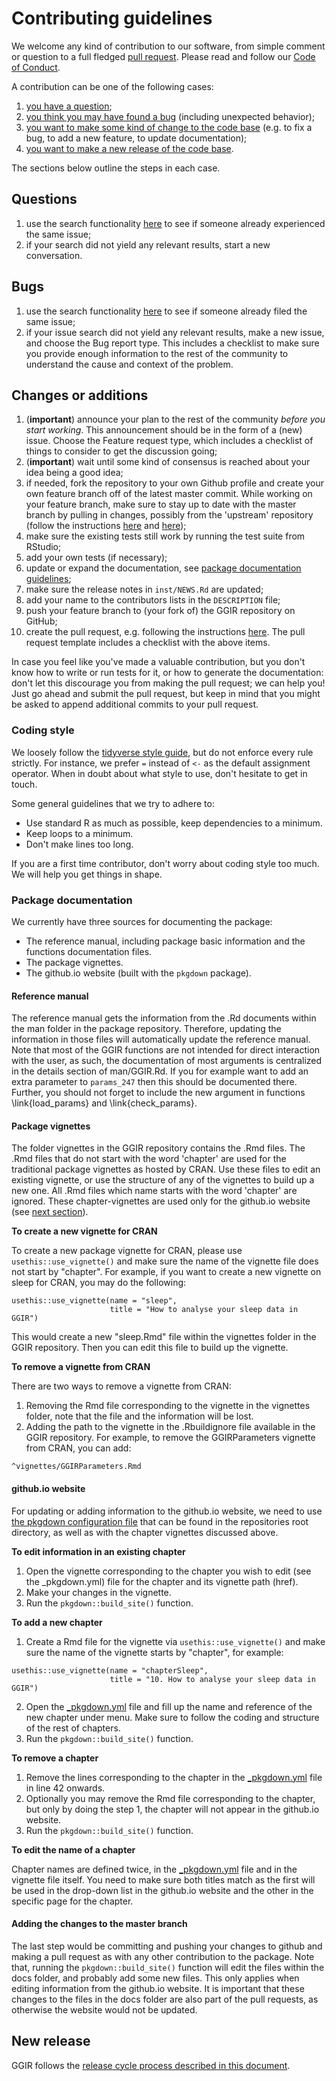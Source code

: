 # Contributing guidelines

We welcome any kind of contribution to our software, from simple comment or question to a full fledged [pull request](https://help.github.com/articles/about-pull-requests/). Please read and follow our [Code of Conduct](CODE_OF_CONDUCT.md).

A contribution can be one of the following cases:

1. [you have a question](#questions);
2. [you think you may have found a bug](#bugs) (including unexpected behavior);
3. [you want to make some kind of change to the code base](#changes-or-additions) (e.g. to fix a bug, to add a new feature, to update documentation);
4. [you want to make a new release of the code base](#new-release).

The sections below outline the steps in each case.

## Questions

1. use the search functionality [here](https://groups.google.com/g/RpackageGGIR) to see if someone already experienced the same issue;
2. if your search did not yield any relevant results, start a new conversation.

## Bugs

1. use the search functionality [here](https://github.com/wadpac/GGIR/issues) to see if someone already filed the same issue;
2. if your issue search did not yield any relevant results, make a new issue, and choose the Bug report type. This includes a checklist to make sure you provide enough information to the rest of the community to understand the cause and context of the problem.

## Changes or additions

1. (**important**) announce your plan to the rest of the community *before you start working*. This announcement should be in the form of a (new) issue. Choose the Feature request type, which includes a checklist of things to consider to get the discussion going;
2. (**important**) wait until some kind of consensus is reached about your idea being a good idea;
3. if needed, fork the repository to your own Github profile and create your own feature branch off of the latest master commit. While working on your feature branch, make sure to stay up to date with the master branch by pulling in changes, possibly from the 'upstream' repository (follow the instructions [here](https://help.github.com/articles/configuring-a-remote-for-a-fork/) and [here](https://help.github.com/articles/syncing-a-fork/));
4. make sure the existing tests still work by running the test suite from RStudio;
5. add your own tests (if necessary);
6. update or expand the documentation, see [package documentation guidelines](#package-documentation);
7. make sure the release notes in `inst/NEWS.Rd` are updated;
8. add your name to the contributors lists in the `DESCRIPTION` file;
9. push your feature branch to (your fork of) the GGIR repository on GitHub;
10. create the pull request, e.g. following the instructions [here](https://help.github.com/articles/creating-a-pull-request/). The pull request template includes a checklist with the above items.

In case you feel like you've made a valuable contribution, but you don't know how to write or run tests for it, or how to generate the documentation: don't let this discourage you from making the pull request; we can help you! Just go ahead and submit the pull request, but keep in mind that you might be asked to append additional commits to your pull request.

### Coding style

We loosely follow the [tidyverse style guide](https://style.tidyverse.org/), but do not enforce every rule strictly.
For instance, we prefer `=` instead of `<-` as the default assignment operator.
When in doubt about what style to use, don't hesitate to get in touch.

Some general guidelines that we try to adhere to:

- Use standard R as much as possible, keep dependencies to a minimum.
- Keep loops to a minimum.
- Don't make lines too long.

If you are a first time contributor, don't worry about coding style too much.
We will help you get things in shape.

### Package documentation

We currently have three sources for documenting the package:

- The reference manual, including package basic information and the functions documentation files.
- The package vignettes.
- The github.io website (built with the `pkgdown` package).

#### Reference manual

The reference manual gets the information from the .Rd documents within the man
folder in the package repository. Therefore, updating the information in those
files will automatically update the reference manual. Note that most of the GGIR
functions are not intended for direct interaction with the user, as such, the
documentation of most arguments is centralized in the details section of man/GGIR.Rd. 
If you for example want to add an extra parameter to `params_247` then this should
be documented there. Further, you should not forget to include the new argument in
functions \link{load_params} and \link{check_params}.

#### Package vignettes

The folder vignettes in the GGIR repository contains the .Rmd files. The .Rmd files
that do not start with the word 'chapter' are used for the traditional package vignettes
as hosted by CRAN. Use these files to edit an existing vignette, or use the structure
of any of the vignettes to build up a new one. All .Rmd files which name 
starts with the word 'chapter' are ignored. These chapter-vignettes are used only for
the github.io website (see [next section](#github.io-website)).

**To create a new vignette for CRAN**

To create a new package vignette for CRAN, please use `usethis::use_vignette()` and
make sure the name of the vignette file does not start by "chapter". For example,
if you want to create a new vignette on sleep for CRAN, you may do the following:

```
usethis::use_vignette(name = "sleep", 
                      title = "How to analyse your sleep data in GGIR")
```
This would create a new "sleep.Rmd" file within the vignettes folder in the GGIR
repository. Then you can edit this file to build up the vignette.

**To remove a vignette from CRAN**

There are two ways to remove a vignette from CRAN:

1. Removing the Rmd file corresponding to the vignette in the vignettes folder,
note that the file and the information will be lost.
2. Adding the path to the vignette in the .Rbuildignore file available in the
GGIR repository. For example, to remove the GGIRParameters vignette from CRAN, you
can add:

```
^vignettes/GGIRParameters.Rmd

```

#### github.io website

For updating or adding information to the github.io website, we need to use
[the pkgdown configuration file](_pkgdown.yml) that can be found in the repositories 
root directory, as well as with the chapter vignettes discussed above.

**To edit information in an existing chapter**

1. Open the vignette corresponding to the chapter you wish to edit (see the _pkgdown.yml) 
file for the chapter and its vignette path (href).
2. Make your changes in the vignette.
3. Run the `pkgdown::build_site()` function.

**To add a new chapter**

1. Create a Rmd file for the vignette via `usethis::use_vignette()` and make sure the 
name of the vignette starts by "chapter", for example: 

```
usethis::use_vignette(name = "chapterSleep", 
                      title = "10. How to analyse your sleep data in GGIR")
```

2. Open the [_pkgdown.yml](_pkgdown.yml) file and fill up the name and reference of the
new chapter under menu. Make sure to follow the coding and structure of the rest of chapters.
3. Run the `pkgdown::build_site()` function.

**To remove a chapter**

1. Remove the lines corresponding to the chapter in the [_pkgdown.yml](_pkgdown.yml) file
in line 42 onwards.
2. Optionally you may remove the Rmd file corresponding to the chapter, but only by doing the
step 1, the chapter will not appear in the github.io website.
3. Run the `pkgdown::build_site()` function.

**To edit the name of a chapter**

Chapter names are defined twice, in the [_pkgdown.yml](_pkgdown.yml) file and in the
vignette file itself. You need to make sure both titles match as the first will be 
used in the drop-down list in the github.io website and the other in the specific
page for the chapter. 

#### Adding the changes to the master branch

The last step would be committing and pushing your changes to github and making a
pull request as with any other contribution to the package. Note that, running the 
`pkgdown::build_site()` function will edit the files within the docs folder, and 
probably add some new files. This only applies when editing information from the 
github.io website. It is important that these changes to the files in the
docs folder are also part of the pull requests, as otherwise the website would not 
be updated.

## New release

GGIR follows the [release cycle process described in this document](RELEASE_CYCLE.md).